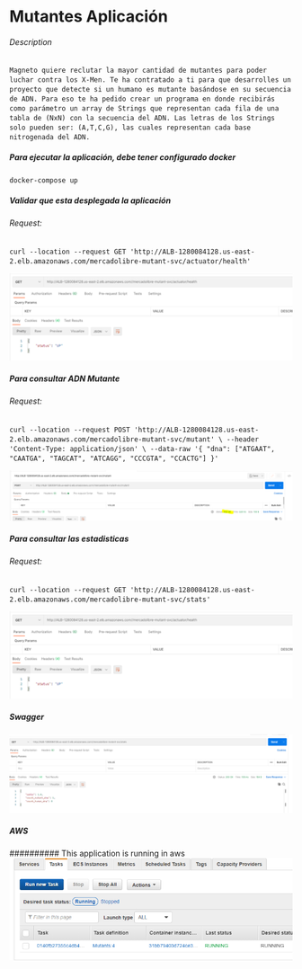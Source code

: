 # Mutantes Aplicación


###### Description
`Magneto quiere reclutar la mayor cantidad de mutantes para poder luchar contra los X-Men.
Te ha contratado a ti para que desarrolles un proyecto que detecte si un humano es mutante basándose en su secuencia de ADN.
Para eso te ha pedido crear un programa en donde recibirás como parámetro un array de Strings que representan cada fila de una 
tabla de (NxN) con la secuencia del ADN. Las letras de los Strings solo pueden ser: (A,T,C,G), las cuales representan cada base nitrogenada del ADN.`

##### Para ejecutar la aplicación, debe tener configurado docker

`docker-compose up`

##### Validar que esta desplegada la aplicación

###### Request:

`curl --location --request GET 'http://ALB-1280084128.us-east-2.elb.amazonaws.com/mercadolibre-mutant-svc/actuator/health'`

<img src="/images/healthcheck.PNG"/>


##### Para consultar ADN Mutante

###### Request:

`curl --location --request POST 'http://ALB-1280084128.us-east-2.elb.amazonaws.com/mercadolibre-mutant-svc/mutant' \
--header 'Content-Type: application/json' \
--data-raw '{
"dna": ["ATGAAT", "CAATGA", "TAGCAT", "ATCAGG", "CCCGTA", "CCACTG"]
}'`

<img src="/images/post_mutants.PNG"/>

##### Para consultar las estadisticas

###### Request:

`curl --location --request GET 'http://ALB-1280084128.us-east-2.elb.amazonaws.com/mercadolibre-mutant-svc/stats'`

<img src="/images/healthcheck.PNG"/>

##### Swagger
<img src="/images/stats_mutants.PNG"/>

##### AWS

########## This application is running in aws
<img src="/images/ecs.PNG"/>

